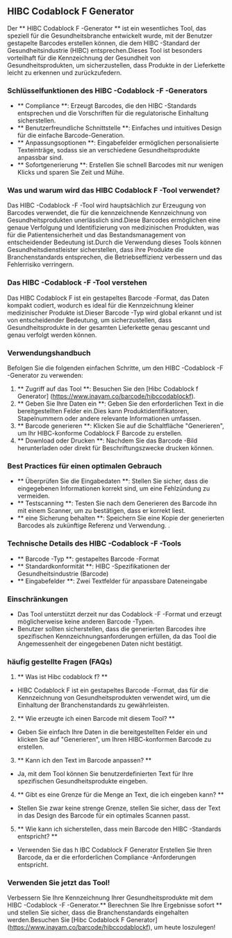 ## HIBC Codablock F Generator

Der ** HIBC Codablock F -Generator ** ist ein wesentliches Tool, das speziell für die Gesundheitsbranche entwickelt wurde, mit der Benutzer gestapelte Barcodes erstellen können, die dem HIBC -Standard der Gesundheitsindustrie (HIBC) entsprechen.Dieses Tool ist besonders vorteilhaft für die Kennzeichnung der Gesundheit von Gesundheitsprodukten, um sicherzustellen, dass Produkte in der Lieferkette leicht zu erkennen und zurückzufedern.

### Schlüsselfunktionen des HIBC -Codablock -F -Generators
- ** Compliance **: Erzeugt Barcodes, die den HIBC -Standards entsprechen und die Vorschriften für die regulatorische Einhaltung sicherstellen.
- ** Benutzerfreundliche Schnittstelle **: Einfaches und intuitives Design für die einfache Barcode-Generation.
- ** Anpassungsoptionen **: Eingabefelder ermöglichen personalisierte Texteinträge, sodass sie an verschiedene Gesundheitsprodukte anpassbar sind.
- ** Sofortgenerierung **: Erstellen Sie schnell Barcodes mit nur wenigen Klicks und sparen Sie Zeit und Mühe.

### Was und warum wird das HIBC Codablock F -Tool verwendet?
Das HIBC -Codablock -F -Tool wird hauptsächlich zur Erzeugung von Barcodes verwendet, die für die kennzeichnende Kennzeichnung von Gesundheitsprodukten unerlässlich sind.Diese Barcodes ermöglichen eine genaue Verfolgung und Identifizierung von medizinischen Produkten, was für die Patientensicherheit und das Bestandsmanagement von entscheidender Bedeutung ist.Durch die Verwendung dieses Tools können Gesundheitsdienstleister sicherstellen, dass ihre Produkte die Branchenstandards entsprechen, die Betriebseffizienz verbessern und das Fehlerrisiko verringern.

### Das HIBC -Codablock -F -Tool verstehen
Das HIBC Codablock F ist ein gestapeltes Barcode -Format, das Daten kompakt codiert, wodurch es ideal für die Kennzeichnung kleiner medizinischer Produkte ist.Dieser Barcode -Typ wird global erkannt und ist von entscheidender Bedeutung, um sicherzustellen, dass Gesundheitsprodukte in der gesamten Lieferkette genau gescannt und genau verfolgt werden können.

### Verwendungshandbuch
Befolgen Sie die folgenden einfachen Schritte, um den HIBC -Codablock -F -Generator zu verwenden:
1. ** Zugriff auf das Tool **: Besuchen Sie den [Hibc Codablock f Generator] (https://www.inayam.co/barcode/hibccodablockf).
2. ** Geben Sie Ihre Daten ein **: Geben Sie den erforderlichen Text in die bereitgestellten Felder ein.Dies kann Produktidentifikatoren, Stapelnummern oder andere relevante Informationen umfassen.
3. ** Barcode generieren **: Klicken Sie auf die Schaltfläche "Generieren", um Ihr HIBC-konforme Codablock F Barcode zu erstellen.
4. ** Download oder Drucken **: Nachdem Sie das Barcode -Bild herunterladen oder direkt für Beschriftungszwecke drucken können.

### Best Practices für einen optimalen Gebrauch
- ** Überprüfen Sie die Eingabedaten **: Stellen Sie sicher, dass die eingegebenen Informationen korrekt sind, um eine Fehlzündung zu vermeiden.
- ** Testscanning **: Testen Sie nach dem Generieren des Barcode ihn mit einem Scanner, um zu bestätigen, dass er korrekt liest.
- ** eine Sicherung behalten **: Speichern Sie eine Kopie der generierten Barcodes als zukünftige Referenz und Verwendung.
.

### Technische Details des HIBC -Codablock -F -Tools
- ** Barcode -Typ **: gestapeltes Barcode -Format
- ** Standardkonformität **: HIBC -Spezifikationen der Gesundheitsindustrie (Barcode)
- ** Eingabefelder **: Zwei Textfelder für anpassbare Dateneingabe

### Einschränkungen
- Das Tool unterstützt derzeit nur das Codablock -F -Format und erzeugt möglicherweise keine anderen Barcode -Typen.
- Benutzer sollten sicherstellen, dass die generierten Barcodes ihre spezifischen Kennzeichnungsanforderungen erfüllen, da das Tool die Angemessenheit der eingegebenen Daten nicht bestätigt.

### häufig gestellte Fragen (FAQs)

1. ** Was ist Hibc codablock f? **
- HIBC Codablock F ist ein gestapeltes Barcode -Format, das für die Kennzeichnung von Gesundheitsprodukten verwendet wird, um die Einhaltung der Branchenstandards zu gewährleisten.

2. ** Wie erzeugte ich einen Barcode mit diesem Tool? **
- Geben Sie einfach Ihre Daten in die bereitgestellten Felder ein und klicken Sie auf "Generieren", um Ihren HIBC-konformen Barcode zu erstellen.

3. ** Kann ich den Text im Barcode anpassen? **
- Ja, mit dem Tool können Sie benutzerdefinierten Text für Ihre spezifischen Gesundheitsprodukte eingeben.

4. ** Gibt es eine Grenze für die Menge an Text, die ich eingeben kann? **
- Stellen Sie zwar keine strenge Grenze, stellen Sie sicher, dass der Text in das Design des Barcode für ein optimales Scannen passt.

5. ** Wie kann ich sicherstellen, dass mein Barcode den HIBC -Standards entspricht? **
- Verwenden Sie das h IBC Codablock F Generator Erstellen Sie Ihren Barcode, da er die erforderlichen Compliance -Anforderungen entspricht.

### Verwenden Sie jetzt das Tool!
Verbessern Sie Ihre Kennzeichnung Ihrer Gesundheitsprodukte mit dem HIBC -Codablock -F -Generator.** Berechnen Sie Ihre Ergebnisse sofort ** und stellen Sie sicher, dass die Branchenstandards eingehalten werden.Besuchen Sie [Hibc Codablock F Generator] (https://www.inayam.co/barcode/hibccodablockf), um heute loszulegen!